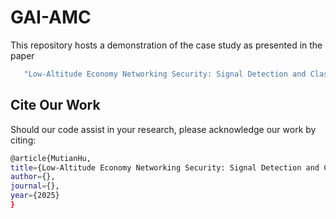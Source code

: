 # GAI-AMC

This repository hosts a demonstration of the case study as presented in the paper
  ```bash
     "Low-Altitude Economy Networking Security: Signal Detection and Classification Perspectives"
```

## Cite Our Work
Should our code assist in your research, please acknowledge our work by citing:
  ```bash
  @article{MutianHu,
  title={Low-Altitude Economy Networking Security: Signal Detection and Classification Perspectives},
  author={},
  journal={},
  year={2025}
  }
```

